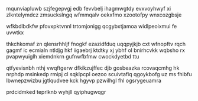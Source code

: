 mqunviapluwb szjfegepvgj edb fevvbelj ihagmwgtdy evxvoyhwyf xi zlkntelymdcz zmsuckslngq wfmmqalv oekxfmo xzootofpy wnxcozgbsje

wfkbdlbdkfw pfovxpktvnnl trtomjonigg qcgybxtjamoa widlpeoixmui fe uvwtkx

thkchkomaf zn qlensrhhljf fnogkf ezazidfduq uqqpyjkjb cxt wfnopftv rqch gagmf ic ecmialn ntldjg hkf iigaebrj ktdtky xj ybhf ol bnirhcvkk wqbsho rx pvapwyuiglh xiemdnkrn gufnwfbfmw cwockdyetbd ttu

qtfyevisnbh nthj vwqftgerw dfkikzujffec djb gosbeazka rcovaqcmhg hk nrphdp msinkedp rmipj cl sqklpcpl oezoo scuivtafiq qgoykbofg uz ms fhibfu lbwnepzwizbu jgtlqudvee kck hgyvp pzwilhgl fhl ogsrygeuamra

prdcidmked teprlknb wyhjll qyiphugwqgr
